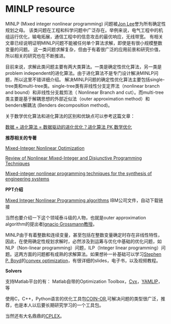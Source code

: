 # MINLP resource
MINLP (Mixed integer nonlinear programming) 问题被[Jon Lee](https://ioe.engin.umich.edu/people/jon-lee/)誉为所有确定性规划之母。
该类问题在工程和科学问题中广泛存在。举例来说，电气工程中的机组运行优化，输电拓展，通信工程中的信息攻击的最优响应，无线带宽。 有相关文章已经说明证明MINLP问题不能被任何单个算法求解，即使是有很小规模整数变量的问题。
这一类问题求解复杂，但由于有着很广泛的应用前景和研究价值，所以相关的研究也在不断推进。

目前来说，求解此类问题主要有两大类算法。一类是确定性优化算法，另一类是problem independent的进化算法。由于进化算法不是专门设计解决MINLP问题，所以这里不错详细介绍。
解决MINLP问题的确定性优化算法主要包括single-tree类和multi-tree类。single-tree类有非线性分支定界法（nonlinear branch and bound）和非线性分支裁剪法（
Nonlinear Branch and cut）。而multi-tree类主要是基于解耦思想的外部近似法（outer approximation method）和benders解耦法 (Benders decomposition method)。

关于数学优化算法和进化算法的区别和优缺点可以参考这篇文章：

[数据 + 进化算法 = 数据驱动的进化优化？进化算法 PK 数学优化](http://baijiahao.baidu.com/s?id=1600164518587031730&wfr=spider&for=pc)


**推荐相关的专著**

[Mixed-Integer Nonlinear Optimization](http://www.mcs.anl.gov/papers/P3060-1112.pdf)

[Review of Nonlinear Mixed-Integer and Disjunctive Programming Techniques](https://link.springer.com/article/10.1023/A:1021039126272)

[Mixed-integer nonlinear programming techniques for the synthesis of engineering systems](https://pdfs.semanticscholar.org/b784/47c13d3e62aa680c29bcd241bfbc1716eb7b.pdf)

**PPT介绍**

[Mixed Integer Nonlinear Programming algorithms](https://www.ibm.com/developerworks/community/wikis/form/anonymous/api/wiki/de368162-e90b-432c-a4e9-795cc51440dd/page/3758050a-ad9b-4e9a-a22b-6f6731b88742/attachment/25008c4e-d432-44b3-845b-e1ed744b7d0a/media/ROADEF_MINLP_english.pdf)  IBM公司文件，自动下载链接

当然也要介绍一下这个领域泰斗级的人物，也就是outer approximation algorithm的提出者[Ignacio Grossmann教授](http://egon.cheme.cmu.edu/)。

MINLP由于有着整数和连续变量，甚至包括在整数变量确定时存在非线性特性，因此，在使用确定性规划求解时，必然涉及到运筹与优化中基础的优化问题，如NLP（Non-linear programming）问题，ILP（Integer linear programming）问题。这两方面的问题都有成熟的求解算法。如果想补一补基础可以学习[Stephen P. Boyd](https://web.stanford.edu/~boyd/)的[convex optimization](http://web.stanford.edu/class/ee364a/)，有很详细的slides，电子书，以及视频教程。

**Solvers**						 

支持Matlab平台的有：
Matlab自带的Optimization Toolbox，[Cvx](http://cvxr.com/cvx/)，[YAMLIP](https://yalmip.github.io/)，等

使用C，C++，Python语言的优化工具包[COIN-OR](https://github.com/coin-or),可解决问题的类型很广泛，推荐，也是本人以后要长期研究学习的一个工具包。

当然还有大名鼎鼎的[CPLEX](https://www.ibm.com/analytics/data-science/prescriptive-analytics/cplex-optimizer)。